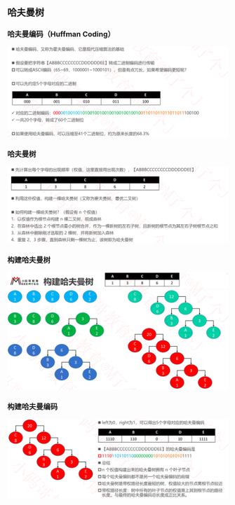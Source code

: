 ## 哈夫曼树

### 哈夫曼编码（Huffman Coding）

![image-20211129105837010](images/image-20211129105837010.png)

### 哈夫曼树

![image-20211129105902316](images/image-20211129105902316.png)

### 构建哈夫曼树

![image-20211129105941807](images/image-20211129105941807.png)

### 构建哈夫曼编码

![image-20211129110019942](images/image-20211129110019942.png)
